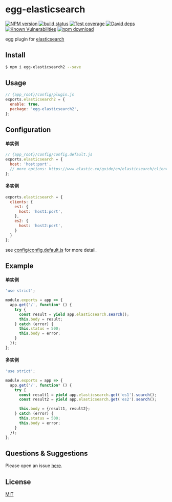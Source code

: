 # egg-elasticsearch

[![NPM version][npm-image]][npm-url]
[![build status][travis-image]][travis-url]
[![Test coverage][codecov-image]][codecov-url]
[![David deps][david-image]][david-url]
[![Known Vulnerabilities][snyk-image]][snyk-url]
[![npm download][download-image]][download-url]

[npm-image]: https://img.shields.io/npm/v/egg-elasticsearch.svg?style=flat-square
[npm-url]: https://npmjs.org/package/egg-elasticsearch
[travis-image]: https://img.shields.io/travis/thonatos/egg-elasticsearch.svg?style=flat-square
[travis-url]: https://travis-ci.org/thonatos/egg-elasticsearch
[codecov-image]: https://img.shields.io/codecov/c/github/thonatos/egg-elasticsearch.svg?style=flat-square
[codecov-url]: https://codecov.io/github/thonatos/egg-elasticsearch?branch=master
[david-image]: https://img.shields.io/david/thonatos/egg-elasticsearch.svg?style=flat-square
[david-url]: https://david-dm.org/thonatos/egg-elasticsearch
[snyk-image]: https://snyk.io/test/npm/egg-elasticsearch/badge.svg?style=flat-square
[snyk-url]: https://snyk.io/test/npm/egg-elasticsearch
[download-image]: https://img.shields.io/npm/dm/egg-elasticsearch.svg?style=flat-square
[download-url]: https://npmjs.org/package/egg-elasticsearch

<!--
Description here.
-->

egg plugin for [elasticsearch](https://www.elastic.co/guide/en/elasticsearch/client/javascript-api/current/index.html)

## Install

```bash
$ npm i egg-elasticsearch2 --save
```

## Usage

```js
// {app_root}/config/plugin.js
exports.elasticsearch2 = {
  enable: true,
  package: 'egg-elasticsearch2',
};
```

## Configuration
#### 单实例

```js
// {app_root}/config/config.default.js
exports.elasticsearch = {
  host: 'host:port',
  // more options: https://www.elastic.co/guide/en/elasticsearch/client/javascript-api/current/configuration.html
};
```

#### 多实例
```js
exports.elasticsearch = {
  clients: {
    es1: {
      host: 'host1:port',
    },
    es2: {
      host: 'host2:port',
    }
  }
};
```

see [config/config.default.js](config/config.default.js) for more detail.

## Example
#### 单实例
```js
'use strict';

module.exports = app => {
  app.get('/', function* () {
    try {
      const result = yield app.elasticsearch.search();
      this.body = result;
    } catch (error) {
      this.status = 500;
      this.body = error;
    }
  });
};
```

#### 多实例
```js
'use strict';

module.exports = app => {
  app.get('/', function* () {
    try {
      const result1 = yield app.elasticsearch.get('es1').search();
      const result2 = yield app.elasticsearch.get('es2').search();

      this.body = {result1, result2};
    } catch (error) {
      this.status = 500;
      this.body = error;
    }
  });
};
```
<!-- example here -->

## Questions & Suggestions

Please open an issue [here](https://github.com/eggjs/egg/issues).

## License

[MIT](LICENSE)
